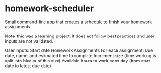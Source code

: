# homework-scheduler
Small command-line app that creates a schedule to finish your homework assignments.

Note: this was a learning project. It does not follow best practices and user inputs are not validated.

User inputs:
Start date
Homework Assignments
  For each assignment: Due date, name, and estimated time to complete
Increment size (time working is split into blocks of this size)
Available hours to work each day (from start date to latest due date)
